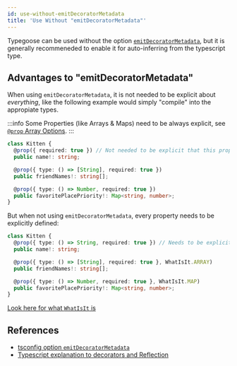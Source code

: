 ```yaml
---
id: use-without-emitDecoratorMetadata
title: 'Use Without "emitDecoratorMetadata"'
---
```


Typegoose can be used without the option [`emitDecoratorMetadata`](https://www.typescriptlang.org/tsconfig#emitDecoratorMetadata), but it is generally recommeneded to enable it for auto-inferring from the typescript type.

## Advantages to "emitDecoratorMetadata"

When using `emitDecoratorMetadata`, it is not needed to be explicit about *everything*, like the following example would simply "compile" into the appropiate types.

:::info
Some Properties (like Arrays & Maps) need to be always explicit, see [`@prop` Array Options](../api/decorators/prop.md#array-options).
:::

```ts
class Kitten {
  @prop({ required: true }) // Not needed to be explicit that this property is a "String"
  public name!: string;

  @prop({ type: () => [String], required: true })
  public friendNames!: string[];

  @prop({ type: () => Number, required: true })
  public favoritePlacePriority!: Map<string, number>;
}
```

But when not using `emitDecoratorMetadata`, every property needs to be explicitly defined:

```ts
class Kitten {
  @prop({ type: () => String, required: true }) // Needs to be explicitly defined, because "emitDecoratorMetadata" is not enabled
  public name!: string;

  @prop({ type: () => [String], required: true }, WhatIsIt.ARRAY)
  public friendNames!: string[];

  @prop({ type: () => Number, required: true }, WhatIsIt.MAP)
  public favoritePlacePriority!: Map<string, number>;
}
```

[Look here for what `WhatIsIt` is](../api/decorators/prop.md#whatisit)

## References

- [tsconfig option `emitDecoratorMetadata`](https://www.typescriptlang.org/tsconfig#emitDecoratorMetadata)
- [Typescript explanation to decorators and Reflection](https://www.typescriptlang.org/docs/handbook/decorators.html#metadata)

